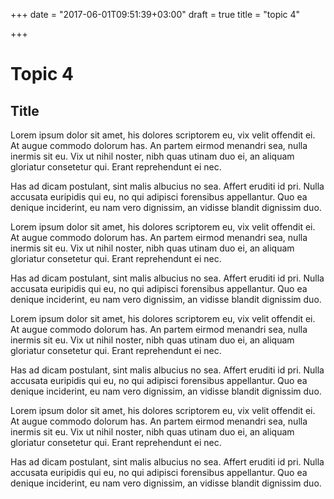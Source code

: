 +++
date = "2017-06-01T09:51:39+03:00"
draft = true
title = "topic 4"

+++
# Topic 4 #
## Title ##

Lorem ipsum dolor sit amet, his dolores scriptorem eu, vix velit offendit ei. 
At augue commodo dolorum has. 
An partem eirmod menandri sea, nulla inermis sit eu. 
Vix ut nihil noster, nibh quas utinam duo ei, an aliquam gloriatur consetetur qui. Erant reprehendunt ei nec.

Has ad dicam postulant, sint malis albucius no sea. Affert eruditi id pri. 
Nulla accusata euripidis qui eu, no qui adipisci forensibus appellantur. 
Quo ea denique inciderint, eu nam vero dignissim, an vidisse blandit dignissim duo.

Lorem ipsum dolor sit amet, his dolores scriptorem eu, vix velit offendit ei. 
At augue commodo dolorum has. 
An partem eirmod menandri sea, nulla inermis sit eu. 
Vix ut nihil noster, nibh quas utinam duo ei, an aliquam gloriatur consetetur qui. Erant reprehendunt ei nec.

Has ad dicam postulant, sint malis albucius no sea. Affert eruditi id pri. 
Nulla accusata euripidis qui eu, no qui adipisci forensibus appellantur. 
Quo ea denique inciderint, eu nam vero dignissim, an vidisse blandit dignissim duo.

Lorem ipsum dolor sit amet, his dolores scriptorem eu, vix velit offendit ei. 
At augue commodo dolorum has. 
An partem eirmod menandri sea, nulla inermis sit eu. 
Vix ut nihil noster, nibh quas utinam duo ei, an aliquam gloriatur consetetur qui. Erant reprehendunt ei nec.

Has ad dicam postulant, sint malis albucius no sea. Affert eruditi id pri. 
Nulla accusata euripidis qui eu, no qui adipisci forensibus appellantur. 
Quo ea denique inciderint, eu nam vero dignissim, an vidisse blandit dignissim duo.

Lorem ipsum dolor sit amet, his dolores scriptorem eu, vix velit offendit ei. 
At augue commodo dolorum has. 
An partem eirmod menandri sea, nulla inermis sit eu. 
Vix ut nihil noster, nibh quas utinam duo ei, an aliquam gloriatur consetetur qui. Erant reprehendunt ei nec.

Has ad dicam postulant, sint malis albucius no sea. Affert eruditi id pri. 
Nulla accusata euripidis qui eu, no qui adipisci forensibus appellantur. 
Quo ea denique inciderint, eu nam vero dignissim, an vidisse blandit dignissim duo.
